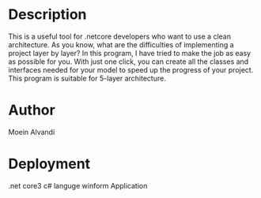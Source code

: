 # Description
This is a useful tool for .netcore developers who want to use a clean architecture. 
As you know, what are the difficulties of implementing a project layer by layer? In this program, I have tried to make the job as easy as possible for you. 
With just one click, you can create all the classes and interfaces needed for your model to speed up the progress of your project. 
This program is suitable for 5-layer architecture. 

# Author
Moein Alvandi

# Deployment
.net core3
c# languge
winform Application



